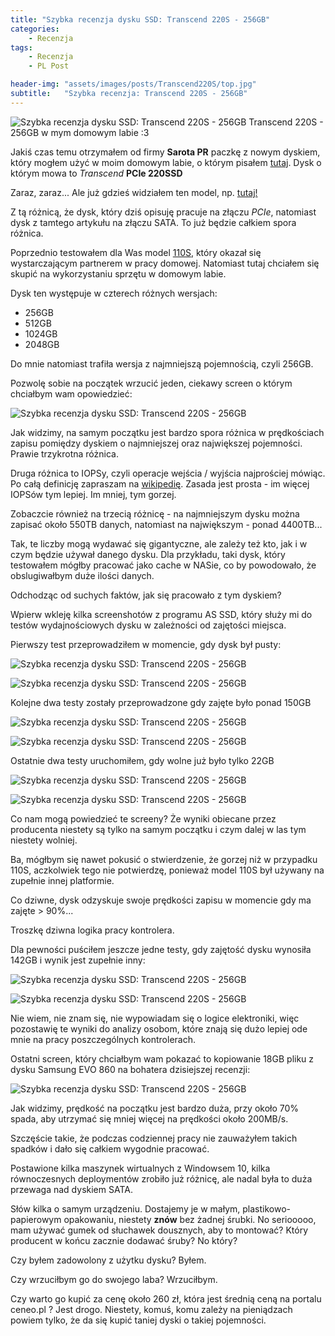 ```yaml
---
title: "Szybka recenzja dysku SSD: Transcend 220S - 256GB"
categories:
    - Recenzja
tags:
    - Recenzja
    - PL Post

header-img: "assets/images/posts/Transcend220S/top.jpg"
subtitle:   "Szybka recenzja: Transcend 220S - 256GB"
---
```

![Szybka recenzja dysku SSD: Transcend 220S - 256GB](/assets/images/posts/Transcend220S/top.jpg) Transcend 220S - 256GB w mym domowym labie :3

Jakiś czas temu otrzymałem od firmy **Sarota PR** paczkę z nowym dyskiem, który mogłem użyć w moim domowym labie, o którym pisałem [tutaj](https://www.piesik.me/tags/#home-lab). Dysk o którym mowa to *Transcend* **PCIe 220SSD**

Zaraz, zaraz... Ale już gdzieś widziałem ten model, np. [tutaj!](https://www.piesik.me/2018/11/05/recenzja-dysku-transcend-ssd220s/)

Z tą różnicą, że dysk, który dziś opisuję pracuje na złączu *PCIe*, natomiast dysk z tamtego artykułu na złączu SATA. To już będzie całkiem spora różnica.

Poprzednio testowałem dla Was model [110S](https://www.piesik.me/2020/08/11/Transcend110S/), który okazał się wystarczającym partnerem w pracy domowej. Natomiast tutaj chciałem się skupić na wykorzystaniu sprzętu w domowym labie. 

Dysk ten występuje w czterech różnych wersjach:

* 256GB
* 512GB
* 1024GB
* 2048GB

Do mnie natomiast trafiła wersja z najmniejszą pojemnością, czyli 256GB.

Pozwolę sobie na początek wrzucić jeden, ciekawy screen o którym chciałbym wam opowiedzieć:

![Szybka recenzja dysku SSD: Transcend 220S - 256GB](/assets/images/posts/Transcend220S/spec.png)

Jak widzimy, na samym początku jest bardzo spora różnica w prędkościach zapisu pomiędzy dyskiem o najmniejszej oraz największej pojemności. Prawie trzykrotna różnica. 

Druga różnica to IOPSy, czyli operacje wejścia / wyjścia najprościej mówiąc. Po całą definicję zapraszam na [wikipedię](https://pl.wikipedia.org/wiki/Operacja_wej%C5%9Bcia_wyj%C5%9Bcia_na_sekund%C4%99). Zasada jest prosta - im więcej IOPSów tym lepiej. Im mniej, tym gorzej. 

Zobaczcie również na trzecią różnicę - na najmniejszym dysku można zapisać około 550TB danych, natomiast na największym - ponad 4400TB... 

Tak, te liczby mogą wydawać się gigantyczne, ale zależy też kto, jak i w czym będzie używał danego dysku. Dla przykładu, taki dysk, który testowałem mógłby pracować jako cache w NASie, co by powodowało, że obslugiwałbym duże ilości danych.

Odchodząc od suchych faktów, jak się pracowało z tym dyskiem?

Wpierw wkleję kilka screenshotów z programu AS SSD, który służy mi do testów wydajnościowych dysku w zależności od zajętości miejsca.

Pierwszy test przeprowadziłem w momencie, gdy dysk był pusty:

![Szybka recenzja dysku SSD: Transcend 220S - 256GB](/assets/images/posts/Transcend220S/test_01.png)

![Szybka recenzja dysku SSD: Transcend 220S - 256GB](/assets/images/posts/Transcend220S/test_02.png)

Kolejne dwa testy zostały przeprowadzone gdy zajęte było ponad 150GB

![Szybka recenzja dysku SSD: Transcend 220S - 256GB](/assets/images/posts/Transcend220S/test_03.png)

![Szybka recenzja dysku SSD: Transcend 220S - 256GB](/assets/images/posts/Transcend220S/test_04.png)

Ostatnie dwa testy uruchomiłem, gdy wolne już było tylko 22GB

![Szybka recenzja dysku SSD: Transcend 220S - 256GB](/assets/images/posts/Transcend220S/test_05.png)

![Szybka recenzja dysku SSD: Transcend 220S - 256GB](/assets/images/posts/Transcend220S/test_06.png)

Co nam mogą powiedzieć te screeny? Że wyniki obiecane przez producenta niestety są tylko na samym początku i czym dalej w las tym niestety wolniej. 

Ba, mógłbym się nawet pokusić o stwierdzenie, że gorzej niż w przypadku 110S, aczkolwiek tego nie potwierdzę, ponieważ model 110S był używany na zupełnie innej platformie.

Co dziwne, dysk odzyskuje swoje prędkości zapisu w momencie gdy ma zajęte > 90%... 

Troszkę dziwna logika pracy kontrolera.

Dla pewności puściłem jeszcze jedne testy, gdy zajętość dysku wynosiła 142GB i wynik jest zupełnie inny:

![Szybka recenzja dysku SSD: Transcend 220S - 256GB](/assets/images/posts/Transcend220S/test_08.png)

![Szybka recenzja dysku SSD: Transcend 220S - 256GB](/assets/images/posts/Transcend220S/test_07.png)

Nie wiem, nie znam się, nie wypowiadam się o logice elektroniki, więc pozostawię te wyniki do analizy osobom, które znają się dużo lepiej ode mnie na pracy poszczególnych kontrolerach.

Ostatni screen, który chciałbym wam pokazać to kopiowanie 18GB pliku z dysku Samsung EVO 860 na bohatera dzisiejszej recenzji:

![Szybka recenzja dysku SSD: Transcend 220S - 256GB](/assets/images/posts/Transcend220S/test_copy.png)

Jak widzimy, prędkość na początku jest bardzo duża, przy około 70% spada, aby utrzymać się mniej więcej na prędkości około 200MB/s.

Szczęście takie, że podczas codziennej pracy nie zauważyłem takich spadków i dało się całkiem wygodnie pracować.

Postawione kilka maszynek wirtualnych z Windowsem 10, kilka równoczesnych deploymentów zrobiło już różnicę, ale nadal była to duża przewaga nad dyskiem SATA.

Słów kilka o samym urządzeniu. Dostajemy je w małym, plastikowo-papierowym opakowaniu, niestety **znów** bez żadnej śrubki. No seriooooo, mam używać gumek od słuchawek dousznych, aby to montować? Który producent w końcu zacznie dodawać śruby? No który?

Czy byłem zadowolony z użytku dysku? Byłem.

Czy wrzuciłbym go do swojego laba? Wrzuciłbym.

Czy warto go kupić za cenę około 260 zł, która jest średnią ceną na portalu ceneo.pl ? Jest drogo. Niestety, komuś, komu zależy na pieniądzach powiem tylko, że da się kupić taniej dyski o takiej pojemności. 
